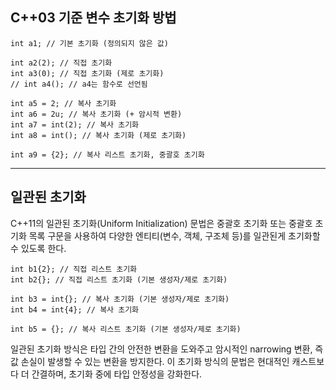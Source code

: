## C++03 기준 변수 초기화 방법
```
int a1; // 기본 초기화 (정의되지 않은 값)

int a2(2); // 직접 초기화
int a3(0); // 직접 초기화 (제로 초기화)
// int a4(); // a4는 함수로 선언됨

int a5 = 2; // 복사 초기화
int a6 = 2u; // 복사 초기화 (+ 암시적 변환)
int a7 = int(2); // 복사 초기화
int a8 = int(); // 복사 초기화 (제로 초기화)

int a9 = {2}; // 복사 리스트 초기화, 중괄호 초기화
```
---
## 일관된 초기화
C++11의 일관된 초기화(Uniform Initialization) 문법은 중괄호 초기화 또는 중괄호 초기화 목록 구문을 사용하여 다양한 엔티티(변수, 객체, 구조체 등)를 일관된게 초기화할 수 있도록 한다.
```
int b1{2}; // 직접 리스트 초기화
int b2{}; // 직접 리스트 초기화 (기본 생성자/제로 초기화)

int b3 = int{}; // 복사 초기화 (기본 생성자/제로 초기화)
int b4 = int{4}; // 복사 초기화

int b5 = {}; // 복사 리스트 초기화 (기본 생성자/제로 초기화)
```

일관된 초기화 방식은 타입 간의 안전한 변환을 도와주고 암시적인 narrowing 변환, 즉 값 손실이 발생할 수 있는 변환을 방지한다. 이 초기화 방식의 문법은 현대적인 캐스트보다 더 간결하며, 초기화 중에 타입 안정성을 강화한다.